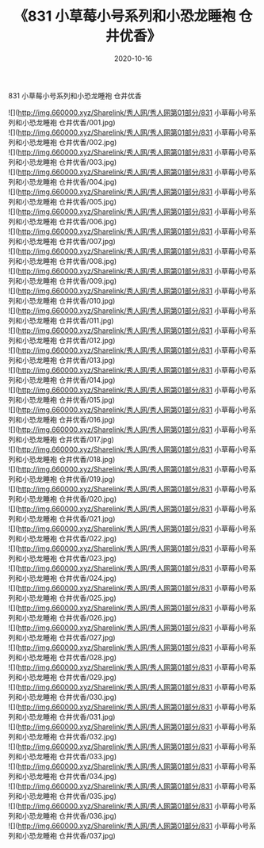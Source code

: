 ﻿---
layout: post
title:  《831 小草莓小号系列和小恐龙睡袍 仓井优香》
date:   2020-10-16
img: http://img.660000.xyz/Sharelink/秀人网/秀人网第01部分/831 小草莓小号系列和小恐龙睡袍 仓井优香/000.jpg
categories: [美女, 清纯, 唯美]
---

831 小草莓小号系列和小恐龙睡袍 仓井优香

  ![](http://img.660000.xyz/Sharelink/秀人网/秀人网第01部分/831 小草莓小号系列和小恐龙睡袍 仓井优香/001.jpg) <br> ![](http://img.660000.xyz/Sharelink/秀人网/秀人网第01部分/831 小草莓小号系列和小恐龙睡袍 仓井优香/002.jpg) <br> ![](http://img.660000.xyz/Sharelink/秀人网/秀人网第01部分/831 小草莓小号系列和小恐龙睡袍 仓井优香/003.jpg) <br> ![](http://img.660000.xyz/Sharelink/秀人网/秀人网第01部分/831 小草莓小号系列和小恐龙睡袍 仓井优香/004.jpg) <br> ![](http://img.660000.xyz/Sharelink/秀人网/秀人网第01部分/831 小草莓小号系列和小恐龙睡袍 仓井优香/005.jpg) <br> ![](http://img.660000.xyz/Sharelink/秀人网/秀人网第01部分/831 小草莓小号系列和小恐龙睡袍 仓井优香/006.jpg) <br> ![](http://img.660000.xyz/Sharelink/秀人网/秀人网第01部分/831 小草莓小号系列和小恐龙睡袍 仓井优香/007.jpg) <br> ![](http://img.660000.xyz/Sharelink/秀人网/秀人网第01部分/831 小草莓小号系列和小恐龙睡袍 仓井优香/008.jpg) <br> ![](http://img.660000.xyz/Sharelink/秀人网/秀人网第01部分/831 小草莓小号系列和小恐龙睡袍 仓井优香/009.jpg) <br> ![](http://img.660000.xyz/Sharelink/秀人网/秀人网第01部分/831 小草莓小号系列和小恐龙睡袍 仓井优香/010.jpg) <br> ![](http://img.660000.xyz/Sharelink/秀人网/秀人网第01部分/831 小草莓小号系列和小恐龙睡袍 仓井优香/011.jpg) <br> ![](http://img.660000.xyz/Sharelink/秀人网/秀人网第01部分/831 小草莓小号系列和小恐龙睡袍 仓井优香/012.jpg) <br> ![](http://img.660000.xyz/Sharelink/秀人网/秀人网第01部分/831 小草莓小号系列和小恐龙睡袍 仓井优香/013.jpg) <br> ![](http://img.660000.xyz/Sharelink/秀人网/秀人网第01部分/831 小草莓小号系列和小恐龙睡袍 仓井优香/014.jpg) <br> ![](http://img.660000.xyz/Sharelink/秀人网/秀人网第01部分/831 小草莓小号系列和小恐龙睡袍 仓井优香/015.jpg) <br> ![](http://img.660000.xyz/Sharelink/秀人网/秀人网第01部分/831 小草莓小号系列和小恐龙睡袍 仓井优香/016.jpg) <br> ![](http://img.660000.xyz/Sharelink/秀人网/秀人网第01部分/831 小草莓小号系列和小恐龙睡袍 仓井优香/017.jpg) <br> ![](http://img.660000.xyz/Sharelink/秀人网/秀人网第01部分/831 小草莓小号系列和小恐龙睡袍 仓井优香/018.jpg) <br> ![](http://img.660000.xyz/Sharelink/秀人网/秀人网第01部分/831 小草莓小号系列和小恐龙睡袍 仓井优香/019.jpg) <br> ![](http://img.660000.xyz/Sharelink/秀人网/秀人网第01部分/831 小草莓小号系列和小恐龙睡袍 仓井优香/020.jpg) <br> ![](http://img.660000.xyz/Sharelink/秀人网/秀人网第01部分/831 小草莓小号系列和小恐龙睡袍 仓井优香/021.jpg) <br> ![](http://img.660000.xyz/Sharelink/秀人网/秀人网第01部分/831 小草莓小号系列和小恐龙睡袍 仓井优香/022.jpg) <br> ![](http://img.660000.xyz/Sharelink/秀人网/秀人网第01部分/831 小草莓小号系列和小恐龙睡袍 仓井优香/023.jpg) <br> ![](http://img.660000.xyz/Sharelink/秀人网/秀人网第01部分/831 小草莓小号系列和小恐龙睡袍 仓井优香/024.jpg) <br> ![](http://img.660000.xyz/Sharelink/秀人网/秀人网第01部分/831 小草莓小号系列和小恐龙睡袍 仓井优香/025.jpg) <br> ![](http://img.660000.xyz/Sharelink/秀人网/秀人网第01部分/831 小草莓小号系列和小恐龙睡袍 仓井优香/026.jpg) <br> ![](http://img.660000.xyz/Sharelink/秀人网/秀人网第01部分/831 小草莓小号系列和小恐龙睡袍 仓井优香/027.jpg) <br> ![](http://img.660000.xyz/Sharelink/秀人网/秀人网第01部分/831 小草莓小号系列和小恐龙睡袍 仓井优香/028.jpg) <br> ![](http://img.660000.xyz/Sharelink/秀人网/秀人网第01部分/831 小草莓小号系列和小恐龙睡袍 仓井优香/029.jpg) <br> ![](http://img.660000.xyz/Sharelink/秀人网/秀人网第01部分/831 小草莓小号系列和小恐龙睡袍 仓井优香/030.jpg) <br> ![](http://img.660000.xyz/Sharelink/秀人网/秀人网第01部分/831 小草莓小号系列和小恐龙睡袍 仓井优香/031.jpg) <br> ![](http://img.660000.xyz/Sharelink/秀人网/秀人网第01部分/831 小草莓小号系列和小恐龙睡袍 仓井优香/032.jpg) <br> ![](http://img.660000.xyz/Sharelink/秀人网/秀人网第01部分/831 小草莓小号系列和小恐龙睡袍 仓井优香/033.jpg) <br> ![](http://img.660000.xyz/Sharelink/秀人网/秀人网第01部分/831 小草莓小号系列和小恐龙睡袍 仓井优香/034.jpg) <br> ![](http://img.660000.xyz/Sharelink/秀人网/秀人网第01部分/831 小草莓小号系列和小恐龙睡袍 仓井优香/035.jpg) <br> ![](http://img.660000.xyz/Sharelink/秀人网/秀人网第01部分/831 小草莓小号系列和小恐龙睡袍 仓井优香/036.jpg) <br> ![](http://img.660000.xyz/Sharelink/秀人网/秀人网第01部分/831 小草莓小号系列和小恐龙睡袍 仓井优香/037.jpg) <br>
